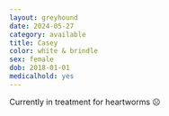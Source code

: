 ```yaml
---
layout: greyhound
date: 2024-05-27
category: available
title: Casey
color: white & brindle
sex: female
dob: 2018-01-01
medicalhold: yes
---
```

Currently in treatment for heartworms ☹️
